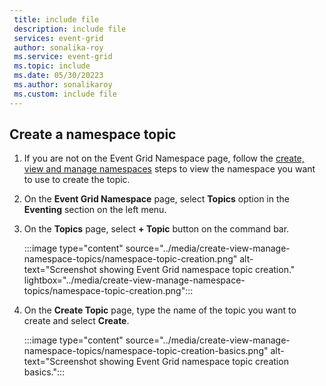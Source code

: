```yaml
---
 title: include file
 description: include file
 services: event-grid
 author: sonalika-roy
 ms.service: event-grid
 ms.topic: include
 ms.date: 05/30/20223
 ms.author: sonalikaroy
 ms.custom: include file
---
```


## Create a namespace topic

1. If you are not on the Event Grid Namespace page, follow the [create, view and manage namespaces](../create-view-manage-namespaces.md) steps to view the namespace you want to use to create the topic.
2. On the **Event Grid Namespace** page, select **Topics** option in the **Eventing** section on the left menu.
3. On the **Topics** page, select **+ Topic** button on the command bar.

    :::image type="content" source="../media/create-view-manage-namespace-topics/namespace-topic-creation.png" alt-text="Screenshot showing Event Grid namespace topic creation." lightbox="../media/create-view-manage-namespace-topics/namespace-topic-creation.png":::
4. On the **Create Topic** page, type the name of the topic you want to create and select **Create**.

    :::image type="content" source="../media/create-view-manage-namespace-topics/namespace-topic-creation-basics.png" alt-text="Screenshot showing Event Grid namespace topic creation basics.":::
